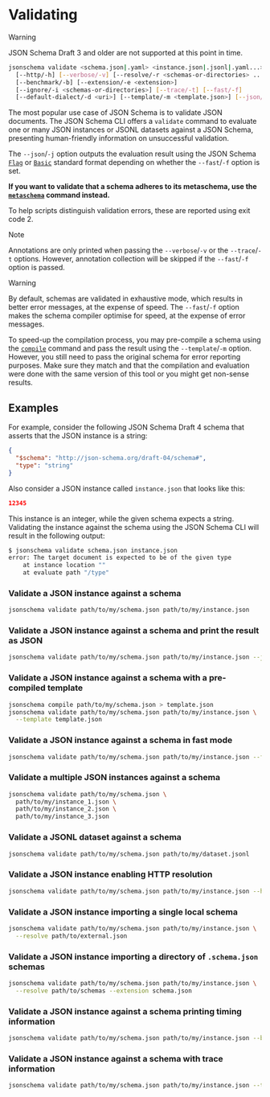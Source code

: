 Validating
==========

> [!WARNING]
> JSON Schema Draft 3 and older are not supported at this point in time.

```sh
jsonschema validate <schema.json|.yaml> <instance.json|.jsonl|.yaml...>
  [--http/-h] [--verbose/-v] [--resolve/-r <schemas-or-directories> ...]
  [--benchmark/-b] [--extension/-e <extension>]
  [--ignore/-i <schemas-or-directories>] [--trace/-t] [--fast/-f]
  [--default-dialect/-d <uri>] [--template/-m <template.json>] [--json/-j]
```

The most popular use case of JSON Schema is to validate JSON documents. The
JSON Schema CLI offers a `validate` command to evaluate one or many JSON
instances or JSONL datasets against a JSON Schema, presenting human-friendly
information on unsuccessful validation.

The `--json`/`-j` option outputs the evaluation result using the JSON Schema
[`Flag`](https://json-schema.org/draft/2020-12/json-schema-core#section-12.4.1) or
[`Basic`](https://json-schema.org/draft/2020-12/json-schema-core#section-12.4.2)
standard format depending on whether the `--fast`/`-f` option is set.

**If you want to validate that a schema adheres to its metaschema, use the
[`metaschema`](./metaschema.markdown) command instead.**

To help scripts distinguish validation errors, these are reported using exit
code 2.

> [!NOTE]
> Annotations are only printed when passing the `--verbose`/`-v` or the
> `--trace`/`-t` options. However, annotation collection will be skipped if the
> `--fast`/`-f` option is passed.

> [!WARNING]
> By default, schemas are validated in exhaustive mode, which results in better
> error messages, at the expense of speed. The `--fast`/`-f` option makes the
> schema compiler optimise for speed, at the expense of error messages.

To speed-up the compilation process, you may pre-compile a schema using the
[`compile`](./compile.markdown) command and pass the result using the
`--template`/`-m` option. However, you still need to pass the original schema
for error reporting purposes. Make sure they match and that the compilation and
evaluation were done with the same version of this tool or you might get
non-sense results.

Examples
--------

For example, consider the following JSON Schema Draft 4 schema that asserts
that the JSON instance is a string:

```json
{
  "$schema": "http://json-schema.org/draft-04/schema#",
  "type": "string"
}
```

Also consider a JSON instance called `instance.json` that looks like this:

```json
12345
```

This instance is an integer, while the given schema expects a string.
Validating the instance against the schema using the JSON Schema CLI will
result in the following output:

```sh
$ jsonschema validate schema.json instance.json
error: The target document is expected to be of the given type
    at instance location ""
    at evaluate path "/type"
```

### Validate a JSON instance against a schema

```sh
jsonschema validate path/to/my/schema.json path/to/my/instance.json
```

### Validate a JSON instance against a schema and print the result as JSON

```sh
jsonschema validate path/to/my/schema.json path/to/my/instance.json --json
```

### Validate a JSON instance against a schema with a pre-compiled template

```sh
jsonschema compile path/to/my/schema.json > template.json
jsonschema validate path/to/my/schema.json path/to/my/instance.json \
  --template template.json
```

### Validate a JSON instance against a schema in fast mode

```sh
jsonschema validate path/to/my/schema.json path/to/my/instance.json --fast
```

### Validate a multiple JSON instances against a schema

```sh
jsonschema validate path/to/my/schema.json \
  path/to/my/instance_1.json \
  path/to/my/instance_2.json \
  path/to/my/instance_3.json
```

### Validate a JSONL dataset against a schema

```sh
jsonschema validate path/to/my/schema.json path/to/my/dataset.jsonl
```

### Validate a JSON instance enabling HTTP resolution

```sh
jsonschema validate path/to/my/schema.json path/to/my/instance.json --http
```

### Validate a JSON instance importing a single local schema

```sh
jsonschema validate path/to/my/schema.json path/to/my/instance.json \
  --resolve path/to/external.json
```

### Validate a JSON instance importing a directory of `.schema.json` schemas

```sh
jsonschema validate path/to/my/schema.json path/to/my/instance.json \
  --resolve path/to/schemas --extension schema.json
```

### Validate a JSON instance against a schema printing timing information

```sh
jsonschema validate path/to/my/schema.json path/to/my/instance.json --benchmark
```

### Validate a JSON instance against a schema with trace information

```sh
jsonschema validate path/to/my/schema.json path/to/my/instance.json --trace
```
